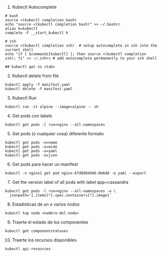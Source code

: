 1. Kubectl Autocomplete

```
# bash
source <(kubectl completion bash) 
echo "source <(kubectl completion bash)" >> ~/.bashrc 
alias k=kubectl
complete -F __start_kubectl k

# zsh
source <(kubectl completion zsh)  # setup autocomplete in zsh into the current shell
echo "if [ $commands[kubectl] ]; then source <(kubectl completion zsh); fi" >> ~/.zshrc # add autocomplete permanently to your zsh shell

## kubectl get ns <tab>
```

2. Kubectl delete from file

```
kubectl apply -f manifest.yaml
kubectl delete -f manifest.yaml
```

3. Kubectl Run

```
kubectl run -it alpine --image=alpine -- sh
```

4. Get pods con labels

```kubectl get pods -l run=nginx --all-namespaces```

5. Get pods (o cualquier cosa) diferente formato

```
kubectl get pods -o=name
kubectl get pods -o=wide
kubectl get pods -o=yaml
kubectl get pods -o=json
```

6. Get pods para hacer un manifest

```kubectl -n nginx1 get pod nginx-6fd8984946-8m648 -o yaml --export```

7. Get the version label of all pods with label app=cassandra

```
kubectl get pods -l run=nginx --all-namespaces -o \
  jsonpath='{.items[*].spec.containers[*].image}'
```

8. Estadisticas de un o varios nodos

```kubectl top node <nombre-del-nodo>```

9. Traerte el estado de los componentes 

```kubectl get componentstatuses```

10. Traerte los recursos disponibles

```kubectl api-resources```
